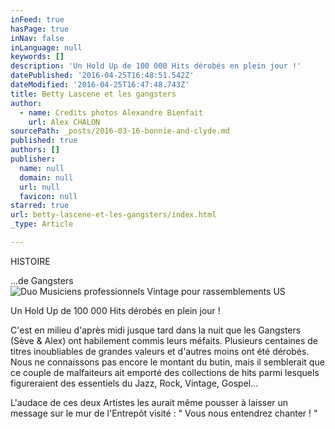 ```yaml
---
inFeed: true
hasPage: true
inNav: false
inLanguage: null
keywords: []
description: 'Un Hold Up de 100 000 Hits dérobés en plein jour !'
datePublished: '2016-04-25T16:48:51.542Z'
dateModified: '2016-04-25T16:47:48.743Z'
title: Betty Lascene et les gangsters
author:
  - name: Credits photos Alexandre Bienfait
    url: Alex CHALON
sourcePath: _posts/2016-03-16-bonnie-and-clyde.md
published: true
authors: []
publisher:
  name: null
  domain: null
  url: null
  favicon: null
starred: true
url: betty-lascene-et-les-gangsters/index.html
_type: Article

---
```

HISTOIRE

...de Gangsters
![Duo Musiciens professionnels Vintage pour rassemblements US](https://s3-us-west-2.amazonaws.com/the-grid-img/p/3d600d39e9e92f030904bb9a82e27c2ed6cf412e.jpg)

Un Hold Up de 100 000 Hits dérobés en plein jour !

C'est en milieu d'après midi jusque tard dans la nuit que les Gangsters (Sève & Alex) ont habilement commis leurs méfaits. Plusieurs centaines de titres inoubliables de grandes valeurs et d'autres moins ont été dérobés. Nous ne connaissons pas encore le montant du butin, mais il semblerait que ce couple de malfaiteurs ait emporté des collections de hits parmi lesquels figureraient des essentiels du Jazz, Rock, Vintage, Gospel...

L'audace de ces deux Artistes les aurait même pousser à laisser un message sur le mur de l'Entrepôt visité : " Vous nous entendrez chanter ! "
